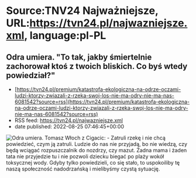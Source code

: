 # Source:TNV24 Najważniejsze, URL:https://tvn24.pl/najwazniejsze.xml, language:pl-PL

## Odra umiera. "To tak, jakby śmiertelnie zachorował ktoś z twoich bliskich. Co byś wtedy powiedział?"
 - [https://tvn24.pl/premium/katastrofa-ekologiczna-na-odrze-oczami-ludzi-ktorzy-zwiazali-z-rzeka-swoj-los-nie-ma-odry-nie-ma-nas-6081542?source=rss](https://tvn24.pl/premium/katastrofa-ekologiczna-na-odrze-oczami-ludzi-ktorzy-zwiazali-z-rzeka-swoj-los-nie-ma-odry-nie-ma-nas-6081542?source=rss)
 - RSS feed: https://tvn24.pl/najwazniejsze.xml
 - date published: 2022-08-25 07:46:45+00:00

<img alt="Odra umiera. " src="https://tvn24.pl/najnowsze/cdn-zdjecie-sutyec-cigacice-przemawia-michal-zygmunt-odrzanski-aktywista-i-muzyk-6081570/alternates/LANDSCAPE_1280" />
    Tomasz Włoch z Cigacic: - Zatruli rzekę i nie chcą powiedzieć, czym ją zatruli. Ludzie do nas nie przyjadą, bo nie wiedzą, czy będą wciągać rozpuszczalnik do nozdrzy, czy mazut. Żadna mama i żaden tata nie przyjedzie tu i nie pozwoli dziecku biegać po plaży wokół toksycznej wody. Gdyby tylko powiedzieli, co się stało, to uspokoiliby tę naszą społeczność nadodrzańską i mielibyśmy czystą sytuację.


